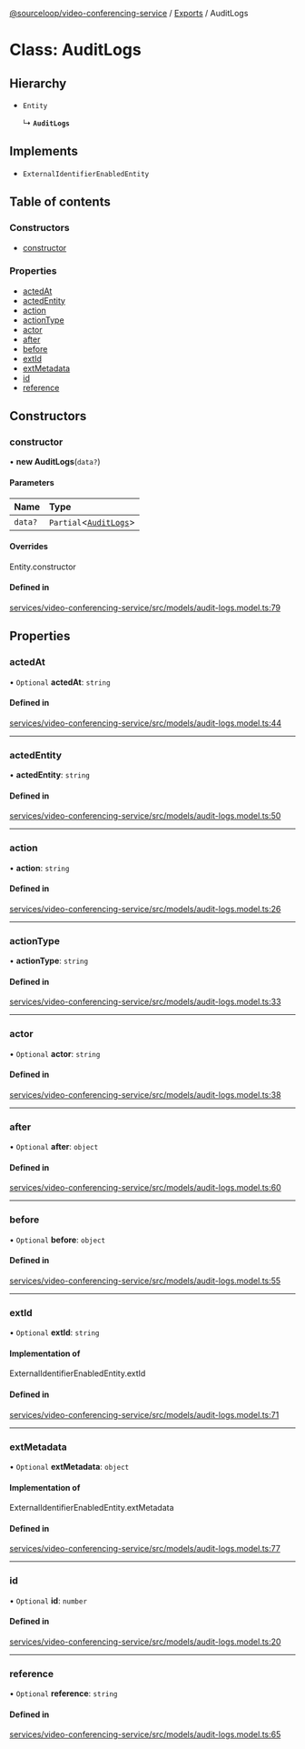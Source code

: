 [@sourceloop/video-conferencing-service](../README.md) / [Exports](../modules.md) / AuditLogs

# Class: AuditLogs

## Hierarchy

- `Entity`

  ↳ **`AuditLogs`**

## Implements

- `ExternalIdentifierEnabledEntity`

## Table of contents

### Constructors

- [constructor](AuditLogs.md#constructor)

### Properties

- [actedAt](AuditLogs.md#actedat)
- [actedEntity](AuditLogs.md#actedentity)
- [action](AuditLogs.md#action)
- [actionType](AuditLogs.md#actiontype)
- [actor](AuditLogs.md#actor)
- [after](AuditLogs.md#after)
- [before](AuditLogs.md#before)
- [extId](AuditLogs.md#extid)
- [extMetadata](AuditLogs.md#extmetadata)
- [id](AuditLogs.md#id)
- [reference](AuditLogs.md#reference)

## Constructors

### constructor

• **new AuditLogs**(`data?`)

#### Parameters

| Name | Type |
| :------ | :------ |
| `data?` | `Partial`<[`AuditLogs`](AuditLogs.md)\> |

#### Overrides

Entity.constructor

#### Defined in

[services/video-conferencing-service/src/models/audit-logs.model.ts:79](https://github.com/codeweb05/repo1/blob/a4cf318/services/video-conferencing-service/src/models/audit-logs.model.ts#L79)

## Properties

### actedAt

• `Optional` **actedAt**: `string`

#### Defined in

[services/video-conferencing-service/src/models/audit-logs.model.ts:44](https://github.com/codeweb05/repo1/blob/a4cf318/services/video-conferencing-service/src/models/audit-logs.model.ts#L44)

___

### actedEntity

• **actedEntity**: `string`

#### Defined in

[services/video-conferencing-service/src/models/audit-logs.model.ts:50](https://github.com/codeweb05/repo1/blob/a4cf318/services/video-conferencing-service/src/models/audit-logs.model.ts#L50)

___

### action

• **action**: `string`

#### Defined in

[services/video-conferencing-service/src/models/audit-logs.model.ts:26](https://github.com/codeweb05/repo1/blob/a4cf318/services/video-conferencing-service/src/models/audit-logs.model.ts#L26)

___

### actionType

• **actionType**: `string`

#### Defined in

[services/video-conferencing-service/src/models/audit-logs.model.ts:33](https://github.com/codeweb05/repo1/blob/a4cf318/services/video-conferencing-service/src/models/audit-logs.model.ts#L33)

___

### actor

• `Optional` **actor**: `string`

#### Defined in

[services/video-conferencing-service/src/models/audit-logs.model.ts:38](https://github.com/codeweb05/repo1/blob/a4cf318/services/video-conferencing-service/src/models/audit-logs.model.ts#L38)

___

### after

• `Optional` **after**: `object`

#### Defined in

[services/video-conferencing-service/src/models/audit-logs.model.ts:60](https://github.com/codeweb05/repo1/blob/a4cf318/services/video-conferencing-service/src/models/audit-logs.model.ts#L60)

___

### before

• `Optional` **before**: `object`

#### Defined in

[services/video-conferencing-service/src/models/audit-logs.model.ts:55](https://github.com/codeweb05/repo1/blob/a4cf318/services/video-conferencing-service/src/models/audit-logs.model.ts#L55)

___

### extId

• `Optional` **extId**: `string`

#### Implementation of

ExternalIdentifierEnabledEntity.extId

#### Defined in

[services/video-conferencing-service/src/models/audit-logs.model.ts:71](https://github.com/codeweb05/repo1/blob/a4cf318/services/video-conferencing-service/src/models/audit-logs.model.ts#L71)

___

### extMetadata

• `Optional` **extMetadata**: `object`

#### Implementation of

ExternalIdentifierEnabledEntity.extMetadata

#### Defined in

[services/video-conferencing-service/src/models/audit-logs.model.ts:77](https://github.com/codeweb05/repo1/blob/a4cf318/services/video-conferencing-service/src/models/audit-logs.model.ts#L77)

___

### id

• `Optional` **id**: `number`

#### Defined in

[services/video-conferencing-service/src/models/audit-logs.model.ts:20](https://github.com/codeweb05/repo1/blob/a4cf318/services/video-conferencing-service/src/models/audit-logs.model.ts#L20)

___

### reference

• `Optional` **reference**: `string`

#### Defined in

[services/video-conferencing-service/src/models/audit-logs.model.ts:65](https://github.com/codeweb05/repo1/blob/a4cf318/services/video-conferencing-service/src/models/audit-logs.model.ts#L65)
